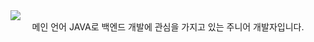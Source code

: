 <!-- hearder -->
<img src="https://capsule-render.vercel.app/api?type=waving&color=auto&height=200&section=header&text=Welcome&fontSize=90&fontAlignY=30&desc='GEONHO'%20GitHub%20Profile&descAlignY=51&descAlign=59.5" />

<div style="text-align: center; font-size: 14">메인 언어 JAVA로 백엔드 개발에 관심을 가지고 있는 주니어 개발자입니다.</div>
